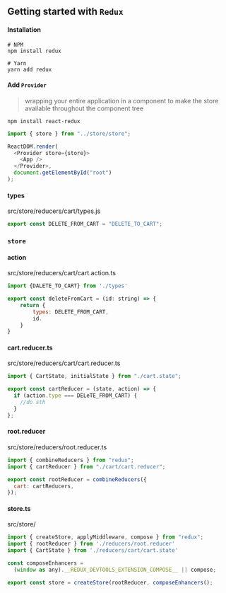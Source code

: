 ## Getting started with `Redux`

#### Installation

```
# NPM
npm install redux

# Yarn
yarn add redux
```

#### Add `Provider`

> wrapping your entire application in a <Provider> component to make the store available throughout the component tree

```
npm install react-redux
```

```js
import { store } from "../store/store";

ReactDOM.render(
  <Provider store={store}>
    <App />
  </Provider>,
  document.getElementById("root")
);
```

#### types

src/store/reducers/cart/types.js

```js
export const DELETE_FROM_CART = "DELETE_TO_CART";
```

### `store`

#### action

src/store/reducers/cart/cart.action.ts

```js
import {DALETE_TO_CART} from './types'

export const deleteFromCart = (id: string) => {
	return {
		types: DELETE_FROM_CART,
		id.
	}
}

```

#### cart.reducer.ts

src/store/reducers/cart/cart.reducer.ts

```js
import { CartState, initialState } from "./cart.state";

export const cartReducer = (state, action) => {
  if (action.type === DELeTE_FROM_CART) {
    //do sth
  }
};
```

#### root.reducer

src/store/reducers/root.reducer.ts

```js
import { combineReducers } from "redux";
import { cartReducer } from "./cart/cart.reducer";

export const rootReducer = combineReducers({
  cart: cartReducers,
});
```

#### store.ts

src/store/

```js
import { createStore, applyMiddleware, compose } from "redux";
import { rootReducer } from './reducers/root.reducer'
import { CartState } from './reducers/cart/cart.state'

const composeEnhancers =
  (window as any).__REDUX_DEVTOOLS_EXTENSION_COMPOSE__ || compose;

export const store = createStore(rootReducer, composeEnhancers();

```
